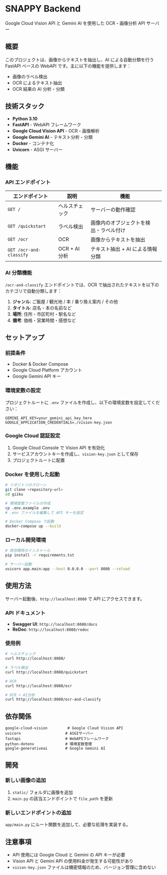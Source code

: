 # SNAPPY Backend

Google Cloud Vision API と Gemini AI を使用した OCR・画像分析 API サーバー

## 概要

このプロジェクトは、画像からテキストを抽出し、AI による自動分類を行う FastAPI ベースの WebAPI です。主に以下の機能を提供します：

- 画像のラベル検出
- OCR によるテキスト抽出
- OCR 結果の AI 分析・分類

## 技術スタック

- **Python 3.10**
- **FastAPI** - WebAPI フレームワーク
- **Google Cloud Vision API** - OCR・画像解析
- **Google Gemini AI** - テキスト分析・分類
- **Docker** - コンテナ化
- **Uvicorn** - ASGI サーバー

## 機能

### API エンドポイント

| エンドポイント          | 説明           | 機能                                   |
| ----------------------- | -------------- | -------------------------------------- |
| `GET /`                 | ヘルスチェック | サーバーの動作確認                     |
| `GET /quickstart`       | ラベル検出     | 画像内のオブジェクトを検出・ラベル付け |
| `GET /ocr`              | OCR            | 画像からテキストを抽出                 |
| `GET /ocr-and-classify` | OCR + AI 分析  | テキスト抽出 + AI による情報分類       |

### AI 分類機能

`/ocr-and-classify` エンドポイントでは、OCR で抽出されたテキストを以下のカテゴリで自動分類します：

1. **ジャンル**: ご飯屋 / 観光地 / 本 / 乗り換え案内 / その他
2. **タイトル**: 店名・本の名前など
3. **場所**: 住所・市区町村・駅名など
4. **備考**: 価格・営業時間・感想など

## セットアップ

### 前提条件

- Docker & Docker Compose
- Google Cloud Platform アカウント
- Google Gemini API キー

### 環境変数の設定

プロジェクトルートに `.env` ファイルを作成し、以下の環境変数を設定してください：

```env
GEMINI_API_KEY=your_gemini_api_key_here
GOOGLE_APPLICATION_CREDENTIALS=./vision-key.json
```

### Google Cloud 認証設定

1. Google Cloud Console で Vision API を有効化
2. サービスアカウントキーを作成し、`vision-key.json` として保存
3. プロジェクトルートに配置

### Docker を使用した起動

```bash
# リポジトリのクローン
git clone <repository-url>
cd giiku

# 環境変数ファイルの作成
cp .env.example .env
# .env ファイルを編集して API キーを設定

# Docker Compose で起動
docker-compose up --build
```

### ローカル開発環境

```bash
# 依存関係のインストール
pip install -r requirements.txt

# サーバー起動
uvicorn app.main:app --host 0.0.0.0 --port 8080 --reload
```

## 使用方法

サーバー起動後、`http://localhost:8080` で API にアクセスできます。

### API ドキュメント

- **Swagger UI**: `http://localhost:8080/docs`
- **ReDoc**: `http://localhost:8080/redoc`

### 使用例

```bash
# ヘルスチェック
curl http://localhost:8080/

# ラベル検出
curl http://localhost:8080/quickstart

# OCR
curl http://localhost:8080/ocr

# OCR + AI分析
curl http://localhost:8080/ocr-and-classify
```

<!-- ## プロジェクト構造

```
giiku/
├── app/
│   ├── main.py              # メインAPIアプリケーション
│   └── __pycache__/
├── static/                  # 画像ファイル
│   ├── image1.jpg
│   ├── image2.jpg
│   └── image3.jpg
├── docker-compose.yml       # Docker Compose設定
├── Dockerfile              # Docker設定
├── requirements.txt        # Python依存関係
├── vision-key.json         # Google Cloud認証キー
├── .env                    # 環境変数（要作成）
└── README.md              # このファイル
``` -->

## 依存関係

```
google-cloud-vision         # Google Cloud Vision API
uvicorn                    # ASGIサーバー
fastapi                    # WebAPIフレームワーク
python-dotenv              # 環境変数管理
google-generativeai        # Google Gemini AI
```

## 開発

### 新しい画像の追加

1. `static/` フォルダに画像を追加
2. `main.py` の該当エンドポイントで `file_path` を更新

### 新しいエンドポイントの追加

`app/main.py` にルート関数を追加して、必要な処理を実装する。

## 注意事項

- API 使用には Google Cloud と Gemini の API キーが必要
- Vision API と Gemini API の使用料金が発生する可能性があり
- `vision-key.json` ファイルは機密情報のため、バージョン管理に含めない
